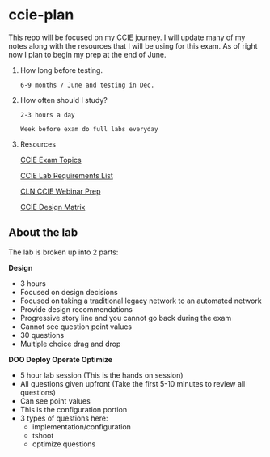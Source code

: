 # ccie-plan

This repo will be focused on my CCIE journey. I will update many of my notes along with the resources that I will be using for this exam. As of right now I plan to begin my prep at the end of June.

1. How long before testing.

    ```
    6-9 months / June and testing in Dec.
    ```

2. How often should I study?

    ```
    2-3 hours a day

    Week before exam do full labs everyday
    ```

3. Resources

    [CCIE Exam Topics](https://learningnetwork.cisco.com/s/ccie-enterpr-infrastructure-exam-topics)

    [CCIE Lab Requirements List](https://learningnetwork.cisco.com/s/article/ccie-enterprise-infrastructure-equipment-and-software-list)

    [CLN CCIE Webinar Prep](https://learningnetwork.cisco.com/s/learning-plan-detail-standard?ltui__urlRecordId=a1c3i0000015c1OAAQ&ltui__urlRedirect=learning-plan-detail-standard)

    [CCIE Design Matrix](https://www.cisco.com/c/dam/en_us/training-events/le31/le46/cln/marketing/learning-matrix/CCIE-Enterprise-Infrastructure-v1-Learning-Matrix.xlsx)

## About the lab

The lab is broken up into 2 parts:

**Design**

- 3 hours
- Focused on design decisions
- Focused on taking a traditional legacy network to an automated network
- Provide design recommendations
- Progressive story line and you cannot go back during the exam
- Cannot see question point values
- 30 questions
- Multiple choice drag and drop

**DOO Deploy Operate Optimize**

- 5 hour lab session (This is the hands on session)
- All questions given upfront (Take the first 5-10 minutes to review all questions)
- Can see point values
- This is the configuration portion
- 3 types of questions here:
    - implementation/configuration
    - tshoot
    - optimize questions 